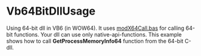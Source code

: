 # Vb64BitDllUsage
 Using 64-bit dll in VB6 (in WOW64). It uses [modX64Call.bas](https://github.com/thetrik/MemoryUsage/blob/master/modX64Call.bas) for calling 64-bit functions. Your dll can use only native-api-functions. This example shows how to call **GetProcessMemoryInfo64** function from the 64-bit C-dll.

